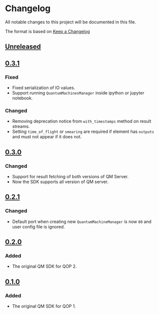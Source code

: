 # Changelog
All notable changes to this project will be documented in this file.

The format is based on [Keep a Changelog](https://keepachangelog.com/en/1.0.0/)

## [Unreleased]

## [0.3.1]
### Fixed
- Fixed serialization of IO values.
- Support running `QuantumMachinesManager` inside ipython or jupyter notebook.
### Changed
- Removing deprecation notice from `with_timestamps` method on result streams.
- Setting `time_of_flight` or `smearing` are required if element has `outputs` and
must not appear if it does not.

## [0.3.0]
### Changed
- Support for result fetching of both versions of QM Server.
- Now the SDK supports all version of QM server.

## [0.2.1]
### Changed
- Default port when creating new `QuantumMachineManager` is now `80` and user 
config file is ignored.

## [0.2.0]
### Added
- The original QM SDK for QOP 2.

## [0.1.0]
### Added
- The original QM SDK for QOP 1.

[Unreleased]: https://github.com/qm-labs/qm-qua-sdk/compare/v0.3.1...HEAD
[0.3.1]: https://github.com/qm-labs/qm-qua-sdk/compare/v0.3.0...v0.3.1
[0.3.0]: https://github.com/qm-labs/qm-qua-sdk/compare/v0.2.1...v0.3.0
[0.2.1]: https://github.com/qm-labs/qm-qua-sdk/compare/v0.2.0...v0.2.1
[0.2.0]: https://github.com/qm-labs/qm-qua-sdk/compare/v0.1.0...v0.2.0
[0.1.0]: https://github.com/qm-labs/qm-qua-sdk/releases/tag/v0.1.0